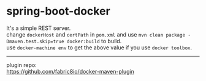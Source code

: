 # spring-boot-docker  
It's a simple REST server.  
change `dockerHost` and `certPath` in `pom.xml` and use `mvn clean package -Dmaven.test.skip=true docker:build` to build.  
use `docker-machine env` to get the above value if you use `docker toolbox`.  

---  
plugin repo:  
https://github.com/fabric8io/docker-maven-plugin
